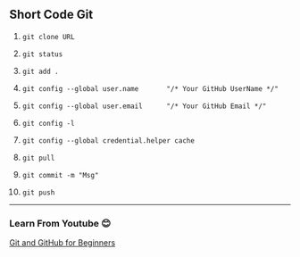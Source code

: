 ## Short Code Git
1. 
	```
	git clone URL 
	```
1. 
	```
	git status 
	```
1. 
	```
	git add . 
	```
1. 
	```
	git config --global user.name       "/* Your GitHub UserName */" 
	```
1. 
	```
	git config --global user.email      "/* Your GitHub Email */" 
	```
1. 
	```
	git config -l 
	```
1. 
	```
	git config --global credential.helper cache 
	```
1. 
	```
	git pull 
	```
1. 
	```
	git commit -m "Msg" 
	```
1. 
	```
	git push 
	```
    
---
### Learn From Youtube :blush:
[Git and GitHub for Beginners](https://www.youtube.com/watch?v=RGOj5yH7evk&t=1558s)

















